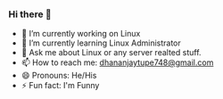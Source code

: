 ### Hi there 👋

- 🔭 I’m currently working on Linux
- 🌱 I’m currently learning Linux Administrator
- 💬 Ask me about Linux or any server realted stuff.
- 📫 How to reach me: dhananjaytupe748@gmail.com
- 😄 Pronouns: He/His
- ⚡ Fun fact: I'm Funny
